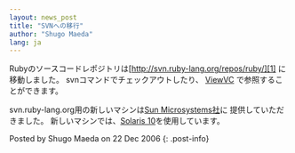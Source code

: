 ```yaml
---
layout: news_post
title: "SVNへの移行"
author: "Shugo Maeda"
lang: ja
---
```


Rubyのソースコードレポジトリは[http://svn.ruby-lang.org/repos/ruby/][1] に移動しました。
svnコマンドでチェックアウトしたり、 [ViewVC][2] で参照することができます。

svn.ruby-lang.org用の新しいマシンは[Sun Microsystems社][3]に 提供していただきました。
新しいマシンでは、[Solaris 10][4]を使用しています。

Posted by Shugo Maeda on 22 Dec 2006
{: .post-info}



[1]: http://svn.ruby-lang.org/repos/ruby/ 
[2]: http://svn.ruby-lang.org/cgi-bin/viewvc.cgi?root=ruby 
[3]: http://www.sun.com 
[4]: http://jp.sun.com/products/software/solaris/ 
